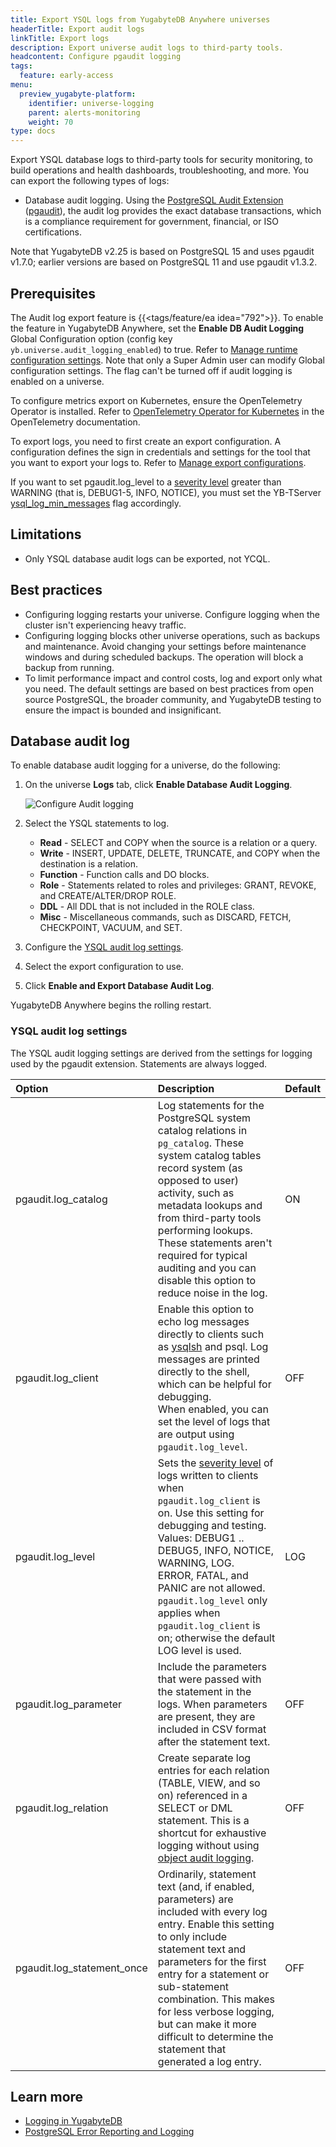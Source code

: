 ```yaml
---
title: Export YSQL logs from YugabyteDB Anywhere universes
headerTitle: Export audit logs
linkTitle: Export logs
description: Export universe audit logs to third-party tools.
headcontent: Configure pgaudit logging
tags:
  feature: early-access
menu:
  preview_yugabyte-platform:
    identifier: universe-logging
    parent: alerts-monitoring
    weight: 70
type: docs
---
```


Export YSQL database logs to third-party tools for security monitoring, to build operations and health dashboards, troubleshooting, and more. You can export the following types of logs:

- Database audit logging. Using the [PostgreSQL Audit Extension](https://www.pgaudit.org/#) ([pgaudit](https://github.com/pgaudit/pgaudit/blob/1.7.0/README.md)), the audit log provides the exact database transactions, which is a compliance requirement for government, financial, or ISO certifications.

Note that YugabyteDB v2.25 is based on PostgreSQL 15 and uses pgaudit v1.7.0; earlier versions are based on PostgreSQL 11 and use pgaudit v1.3.2.

## Prerequisites

The Audit log export feature is {{<tags/feature/ea idea="792">}}. To enable the feature in YugabyteDB Anywhere, set the **Enable DB Audit Logging** Global Configuration option (config key `yb.universe.audit_logging_enabled`) to true. Refer to [Manage runtime configuration settings](../../administer-yugabyte-platform/manage-runtime-config/). Note that only a Super Admin user can modify Global configuration settings. The flag can't be turned off if audit logging is enabled on a universe.

To configure metrics export on Kubernetes, ensure the OpenTelemetry Operator is installed. Refer to [OpenTelemetry Operator for Kubernetes](https://opentelemetry.io/docs/platforms/kubernetes/operator/#getting-started) in the OpenTelemetry documentation.

To export logs, you need to first create an export configuration. A configuration defines the sign in credentials and settings for the tool that you want to export your logs to. Refer to [Manage export configurations](../anywhere-export-configuration).

If you want to set pgaudit.log_level to a [severity level](https://www.postgresql.org/docs/15/runtime-config-logging.html#RUNTIME-CONFIG-SEVERITY-LEVELS) greater than WARNING (that is, DEBUG1-5, INFO, NOTICE), you must set the YB-TServer [ysql_log_min_messages](../../../reference/configuration/yb-tserver/#ysql-log-min-messages) flag accordingly.

## Limitations

- Only YSQL database audit logs can be exported, not YCQL.

## Best practices

- Configuring logging restarts your universe. Configure logging when the cluster isn't experiencing heavy traffic.
- Configuring logging blocks other universe operations, such as backups and maintenance. Avoid changing your settings before maintenance windows and during scheduled backups. The operation will block a backup from running.
- To limit performance impact and control costs, log and export only what you need. The default settings are based on best practices from open source PostgreSQL, the broader community, and YugabyteDB testing to ensure the impact is bounded and insignificant.

## Database audit log

To enable database audit logging for a universe, do the following:

1. On the universe **Logs** tab, click **Enable Database Audit Logging**.

    ![Configure Audit logging](/images/yp/log-export/configure-audit-logging.png)

1. Select the YSQL statements to log.

    - **Read** - SELECT and COPY when the source is a relation or a query.
    - **Write** - INSERT, UPDATE, DELETE, TRUNCATE, and COPY when the destination is a relation.
    - **Function** - Function calls and DO blocks.
    - **Role** - Statements related to roles and privileges: GRANT, REVOKE, and CREATE/ALTER/DROP ROLE.
    - **DDL** - All DDL that is not included in the ROLE class.
    - **Misc** - Miscellaneous commands, such as DISCARD, FETCH, CHECKPOINT, VACUUM, and SET.

1. Configure the [YSQL audit log settings](#ysql-audit-log-settings).

1. Select the export configuration to use.

1. Click **Enable and Export Database Audit Log**.

YugabyteDB Anywhere begins the rolling restart.

### YSQL audit log settings

The YSQL audit logging settings are derived from the settings for logging used by the pgaudit extension. Statements are always logged.

| Option | Description | Default |
| :----- | :----- | :------ |
| pgaudit.log_catalog | Log statements for the PostgreSQL system catalog relations in `pg_catalog`. These system catalog tables record system (as opposed to user) activity, such as metadata lookups and from third-party tools performing lookups.<br>These statements aren't required for typical auditing and you can disable this option to reduce noise in the log. | ON |
| pgaudit.log_client | Enable this option to echo log messages directly to clients such as [ysqlsh](../../../api/ysqlsh/) and psql. Log messages are printed directly to the shell, which can be helpful for debugging.<br>When enabled, you can set the level of logs that are output using `pgaudit.log_level`. | OFF |
| pgaudit.log_level | Sets the [severity level](https://www.postgresql.org/docs/15/runtime-config-logging.html#RUNTIME-CONFIG-SEVERITY-LEVELS) of logs written to clients when `pgaudit.log_client` is on. Use this setting for debugging and testing.<br>Values: DEBUG1 .. DEBUG5, INFO, NOTICE, WARNING, LOG.<br>ERROR, FATAL, and PANIC are not allowed.<br>`pgaudit.log_level` only applies when `pgaudit.log_client` is on; otherwise the default LOG level is used. | LOG |
| pgaudit.log_parameter | Include the parameters that were passed with the statement in the logs. When parameters are present, they are included in CSV format after the statement text. | OFF |
| pgaudit.log_relation | Create separate log entries for each relation (TABLE, VIEW, and so on) referenced in a SELECT or DML statement. This is a shortcut for exhaustive logging without using [object audit logging](../../../secure/audit-logging/object-audit-logging-ysql/). | OFF |
| pgaudit.log_statement_once | Ordinarily, statement text (and, if enabled, parameters) are included with every log entry. Enable this setting to only include statement text and parameters for the first entry for a statement or sub-statement combination. This makes for less verbose logging, but can make it more difficult to determine the statement that generated a log entry. | OFF |

## Learn more

- [Logging in YugabyteDB](../../../secure/audit-logging/)
- [PostgreSQL Error Reporting and Logging](https://www.postgresql.org/docs/15/runtime-config-logging.html)
